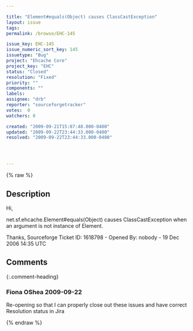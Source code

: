 ```yaml
---

title: "Element#equals(Object) causes ClassCastException"
layout: issue
tags: 
permalink: /browse/EHC-145

issue_key: EHC-145
issue_numeric_sort_key: 145
issuetype: "Bug"
project: "Ehcache Core"
project_key: "EHC"
status: "Closed"
resolution: "Fixed"
priority: ""
components: ""
labels: 
assignee: "drb"
reporter: "sourceforgetracker"
votes:  0
watchers: 0

created: "2009-09-21T15:07:48.000-0400"
updated: "2009-09-22T23:44:33.000-0400"
resolved: "2009-09-22T23:44:33.000-0400"




---
```


{% raw %}

## Description

<div markdown="1" class="description">

Hi,

net.sf.ehcache.Element#equals(Object) causes ClassCastException when an argument is not instance of Element.

Thanks,
Sourceforge Ticket ID: 1618798 - Opened By: nobody - 19 Dec 2006 14:35 UTC

</div>

## Comments


{:.comment-heading}
### **Fiona OShea** <span class="date">2009-09-22</span>

<div markdown="1" class="comment">

Re-opening so that I can properly close out these issues and have correct Resolution status in Jira

</div>



{% endraw %}
